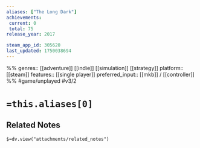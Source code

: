 ```yaml
---
aliases: ["The Long Dark"]
achievements:
 current: 0
 total: 75
release_year: 2017

steam_app_id: 305620
last_updated: 1750038694
---
```

%%
genres:: [[adventure]] [[indie]] [[simulation]] [[strategy]]
platform:: [[steam]]
features:: [[single player]]
preferred_input:: [[mkb]] / [[controller]]
%%
#game/unplayed
#v3/2

# `=this.aliases[0]`
## Related Notes
`$=dv.view("attachments/related_notes")`